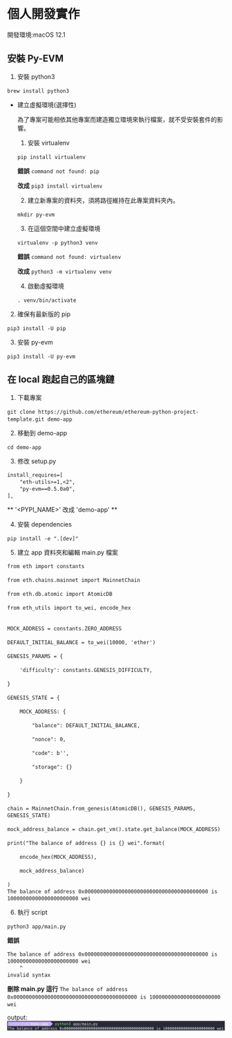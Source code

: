 # 個人開發實作

開發環境:macOS 12.1

## 安裝 Py-EVM

1. 安裝 python3

`brew install python3`

- 建立虛擬環境(選擇性)

  為了專案可能相依其他專案而建造獨立環境來執行檔案，就不受安裝套件的影響。

    1. 安裝 virtualenv

    `pip install virtualenv`

    **錯誤**
    `command not found: pip`

    **改成**
    `pip3 install virtualenv`

    2. 建立新專案的資料夾，須將路徑維持在此專案資料夾內。

    `mkdir py-evm`

    3. 在這個空間中建立虛擬環境

    `virtualenv -p python3 venv`

    **錯誤**
    `command not found: virtualenv`

    **改成**
    `python3 -m virtualenv venv`

    4. 啟動虛擬環境

    `. venv/bin/activate`

2. 確保有最新版的 pip

`pip3 install -U pip`

3. 安裝 py-evm

`pip3 install -U py-evm`


## 在 local 跑起自己的區塊鏈

1. 下載專案

`git clone https://github.com/ethereum/ethereum-python-project-template.git demo-app`

2. 移動到 demo-app

`cd demo-app`

3. 修改 setup.py

```
install_requires=[
    "eth-utils>=1,<2",
    "py-evm==0.5.0a0",
],
```

** '<PYPI_NAME>' 改成 'demo-app' **

4. 安裝 dependencies

`pip install -e ".[dev]"`

5. 建立 app 資料夾和編輯 main.py 檔案

```
from eth import constants

from eth.chains.mainnet import MainnetChain

from eth.db.atomic import AtomicDB

from eth_utils import to_wei, encode_hex


MOCK_ADDRESS = constants.ZERO_ADDRESS

DEFAULT_INITIAL_BALANCE = to_wei(10000, 'ether')

GENESIS_PARAMS = {

    'difficulty': constants.GENESIS_DIFFICULTY,

}

GENESIS_STATE = {

    MOCK_ADDRESS: {

        "balance": DEFAULT_INITIAL_BALANCE,

        "nonce": 0,

        "code": b'',

        "storage": {}

    }

}

chain = MainnetChain.from_genesis(AtomicDB(), GENESIS_PARAMS, GENESIS_STATE)

mock_address_balance = chain.get_vm().state.get_balance(MOCK_ADDRESS)

print("The balance of address {} is {} wei".format(

    encode_hex(MOCK_ADDRESS),

    mock_address_balance)

)
The balance of address 0x0000000000000000000000000000000000000000 is 10000000000000000000000 wei
```

6. 執行 script

`python3 app/main.py`

**錯誤**
```
The balance of address 0x0000000000000000000000000000000000000000 is 10000000000000000000000 wei
    ^
invalid syntax
```
**刪除 main.py 這行**
`The balance of address 0x0000000000000000000000000000000000000000 is 10000000000000000000000 wei`

output:
![](./balance.png)
